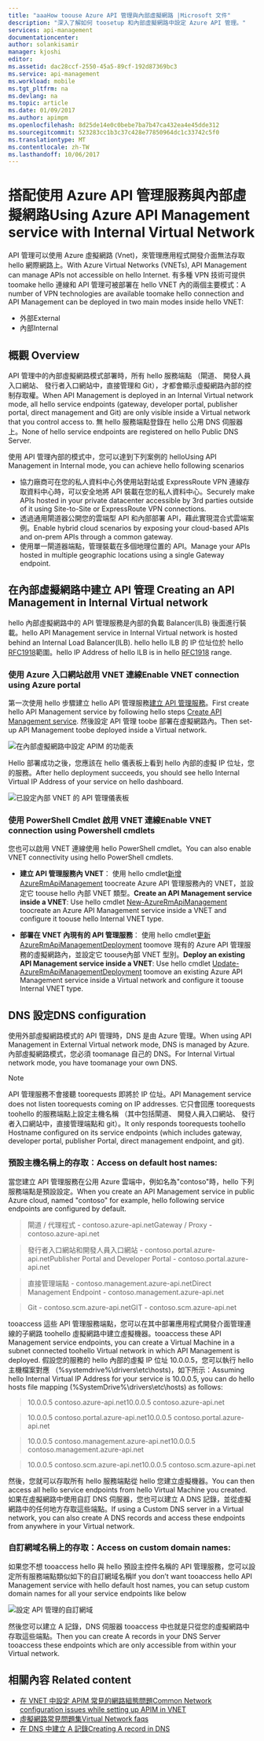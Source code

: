 ```yaml
---
title: "aaaHow toouse Azure API 管理與內部虛擬網路 |Microsoft 文件"
description: "深入了解如何 toosetup 和內部虛擬網路中設定 Azure API 管理。"
services: api-management
documentationcenter: 
author: solankisamir
manager: kjoshi
editor: 
ms.assetid: dac28ccf-2550-45a5-89cf-192d87369bc3
ms.service: api-management
ms.workload: mobile
ms.tgt_pltfrm: na
ms.devlang: na
ms.topic: article
ms.date: 01/09/2017
ms.author: apimpm
ms.openlocfilehash: 8d25de14e0c0bebe7ba7b47ca432ea4e45dde312
ms.sourcegitcommit: 523283cc1b3c37c428e77850964dc1c33742c5f0
ms.translationtype: MT
ms.contentlocale: zh-TW
ms.lasthandoff: 10/06/2017
---
```

# <a name="using-azure-api-management-service-with-internal-virtual-network"></a><span data-ttu-id="5773f-103">搭配使用 Azure API 管理服務與內部虛擬網路</span><span class="sxs-lookup"><span data-stu-id="5773f-103">Using Azure API Management service with Internal Virtual Network</span></span>
<span data-ttu-id="5773f-104">API 管理可以使用 Azure 虛擬網路 (Vnet)，來管理應用程式開發介面無法存取 hello 網際網路上。</span><span class="sxs-lookup"><span data-stu-id="5773f-104">With Azure Virtual Networks (VNETs), API Management can manage APIs not accessible on hello Internet.</span></span> <span data-ttu-id="5773f-105">有多種 VPN 技術可提供 toomake hello 連線和 API 管理可被部署在 hello VNET 內的兩個主要模式：</span><span class="sxs-lookup"><span data-stu-id="5773f-105">A number of VPN technologies are available toomake hello connection and API Management can be deployed in two main modes inside hello VNET:</span></span>
* <span data-ttu-id="5773f-106">外部</span><span class="sxs-lookup"><span data-stu-id="5773f-106">External</span></span>
* <span data-ttu-id="5773f-107">內部</span><span class="sxs-lookup"><span data-stu-id="5773f-107">Internal</span></span>

## <span data-ttu-id="5773f-108"><a name="overview"> </a>概觀</span><span class="sxs-lookup"><span data-stu-id="5773f-108"><a name="overview"> </a>Overview</span></span>
<span data-ttu-id="5773f-109">API 管理中的內部虛擬網路模式部署時，所有 hello 服務端點 （閘道、 開發人員入口網站、 發行者入口網站中，直接管理和 Git），才都會顯示虛擬網路內部的控制存取權。</span><span class="sxs-lookup"><span data-stu-id="5773f-109">When API Management is deployed in an Internal Virtual network mode, all hello service endpoints (gateway, developer portal, publisher portal, direct management and Git) are only visible inside a Virtual network that you control access to.</span></span> <span data-ttu-id="5773f-110">無 hello 服務端點登錄在 hello 公用 DNS 伺服器上。</span><span class="sxs-lookup"><span data-stu-id="5773f-110">None of hello service endpoints are registered on hello Public DNS Server.</span></span>

<span data-ttu-id="5773f-111">使用 API 管理內部的模式中，您可以達到下列案例的 hello</span><span class="sxs-lookup"><span data-stu-id="5773f-111">Using API Management in Internal mode, you can achieve hello following scenarios</span></span>
* <span data-ttu-id="5773f-112">協力廠商可在您的私人資料中心外使用站對站或 ExpressRoute VPN 連線存取資料中心時，可以安全地將 API 裝載在您的私人資料中心。</span><span class="sxs-lookup"><span data-stu-id="5773f-112">Securely make APIs hosted in your private datacenter accessible by 3rd parties outside of it using Site-to-Site or ExpressRoute VPN connections.</span></span>
* <span data-ttu-id="5773f-113">透過通用閘道器公開您的雲端型 API 和內部部署 API，藉此實現混合式雲端案例。</span><span class="sxs-lookup"><span data-stu-id="5773f-113">Enable hybrid cloud scenarios by exposing your cloud-based APIs and on-prem APIs through a common gateway.</span></span>
* <span data-ttu-id="5773f-114">使用單一閘道器端點，管理裝載在多個地理位置的 API。</span><span class="sxs-lookup"><span data-stu-id="5773f-114">Manage your APIs hosted in multiple geographic locations using a single Gateway endpoint.</span></span> 

## <span data-ttu-id="5773f-115"><a name="enable-vpn"> </a>在內部虛擬網路中建立 API 管理</span><span class="sxs-lookup"><span data-stu-id="5773f-115"><a name="enable-vpn"> </a>Creating an API Management in Internal Virtual network</span></span>
<span data-ttu-id="5773f-116">hello 內部虛擬網路中的 API 管理服務是內部的負載 Balancer(ILB) 後面進行裝載。</span><span class="sxs-lookup"><span data-stu-id="5773f-116">hello API Management service in Internal Virtual network is hosted behind an Internal Load Balancer(ILB).</span></span> <span data-ttu-id="5773f-117">hello hello ILB 的 IP 位址位於 hello [RFC1918](http://www.faqs.org/rfcs/rfc1918.html)範圍。</span><span class="sxs-lookup"><span data-stu-id="5773f-117">hello IP Address of hello ILB is in hello [RFC1918](http://www.faqs.org/rfcs/rfc1918.html) range.</span></span>  

### <a name="enable-vnet-connection-using-azure-portal"></a><span data-ttu-id="5773f-118">使用 Azure 入口網站啟用 VNET 連線</span><span class="sxs-lookup"><span data-stu-id="5773f-118">Enable VNET connection using Azure portal</span></span>
<span data-ttu-id="5773f-119">第一次使用 hello 步驟建立 hello API 管理服務[建立 API 管理服務][Create API Management service]。</span><span class="sxs-lookup"><span data-stu-id="5773f-119">First create hello API Management service by following hello steps [Create API Management service][Create API Management service].</span></span> <span data-ttu-id="5773f-120">然後設定 API 管理 toobe 部署在虛擬網路內。</span><span class="sxs-lookup"><span data-stu-id="5773f-120">Then set-up API Management toobe deployed inside a Virtual network.</span></span>

![在內部虛擬網路中設定 APIM 的功能表][api-management-using-internal-vnet-menu]

<span data-ttu-id="5773f-122">Hello 部署成功之後，您應該在 hello 儀表板上看到 hello 內部的虛擬 IP 位址，您的服務。</span><span class="sxs-lookup"><span data-stu-id="5773f-122">After hello deployment succeeds, you should see hello Internal Virtual IP Address of your service on hello dashboard.</span></span>

![已設定內部 VNET 的 API 管理儀表板][api-management-internal-vnet-dashboard]

### <a name="enable-vnet-connection-using-powershell-cmdlets"></a><span data-ttu-id="5773f-124">使用 PowerShell Cmdlet 啟用 VNET 連線</span><span class="sxs-lookup"><span data-stu-id="5773f-124">Enable VNET connection using Powershell cmdlets</span></span>
<span data-ttu-id="5773f-125">您也可以啟用 VNET 連線使用 hello PowerShell cmdlet。</span><span class="sxs-lookup"><span data-stu-id="5773f-125">You can also enable VNET connectivity using hello PowerShell cmdlets.</span></span>

* <span data-ttu-id="5773f-126">**建立 API 管理服務內 VNET**： 使用 hello cmdlet[新增 AzureRmApiManagement](/powershell/module/azurerm.apimanagement/new-azurermapimanagement) toocreate Azure API 管理服務內的 VNET，並設定它 toouse hello 內部 VNET 類型。</span><span class="sxs-lookup"><span data-stu-id="5773f-126">**Create an API Management service inside a VNET**: Use hello cmdlet [New-AzureRmApiManagement](/powershell/module/azurerm.apimanagement/new-azurermapimanagement) toocreate an Azure API Management service inside a VNET and configure it toouse hello Internal VNET type.</span></span>

* <span data-ttu-id="5773f-127">**部署在 VNET 內現有的 API 管理服務**： 使用 hello cmdlet[更新 AzureRmApiManagementDeployment](/powershell/module/azurerm.apimanagement/update-azurermapimanagementdeployment) toomove 現有的 Azure API 管理服務的虛擬網路內，並設定它 toouse內部 VNET 型別。</span><span class="sxs-lookup"><span data-stu-id="5773f-127">**Deploy an existing API Management service inside a VNET**: Use hello cmdlet [Update-AzureRmApiManagementDeployment](/powershell/module/azurerm.apimanagement/update-azurermapimanagementdeployment) toomove an existing Azure API Management service inside a Virtual network and configure it toouse Internal VNET type.</span></span>

## <span data-ttu-id="5773f-128"><a name="apim-dns-configuration"></a> DNS 設定</span><span class="sxs-lookup"><span data-stu-id="5773f-128"><a name="apim-dns-configuration"></a>DNS configuration</span></span>
<span data-ttu-id="5773f-129">使用外部虛擬網路模式的 API 管理時，DNS 是由 Azure 管理。</span><span class="sxs-lookup"><span data-stu-id="5773f-129">When using API Management in External Virtual network mode, DNS is managed by Azure.</span></span> <span data-ttu-id="5773f-130">內部虛擬網路模式，您必須 toomanage 自己的 DNS。</span><span class="sxs-lookup"><span data-stu-id="5773f-130">For Internal Virtual network mode, you have toomanage your own DNS.</span></span>

> [!NOTE]
> <span data-ttu-id="5773f-131">API 管理服務不會接聽 toorequests 即將於 IP 位址。</span><span class="sxs-lookup"><span data-stu-id="5773f-131">API Management service does not listen toorequests coming on IP addresses.</span></span> <span data-ttu-id="5773f-132">它只會回應 toorequests toohello 的服務端點上設定主機名稱 （其中包括閘道、 開發人員入口網站、 發行者入口網站中，直接管理端點和 git）。</span><span class="sxs-lookup"><span data-stu-id="5773f-132">It only responds toorequests toohello Hostname configured on its service endpoints (which includes gateway, developer portal, publisher Portal, direct management endpoint, and git).</span></span>

### <a name="access-on-default-host-names"></a><span data-ttu-id="5773f-133">預設主機名稱上的存取︰</span><span class="sxs-lookup"><span data-stu-id="5773f-133">Access on default host names:</span></span>
<span data-ttu-id="5773f-134">當您建立 API 管理服務在公用 Azure 雲端中，例如名為"contoso"時，hello 下列服務端點是預設設定。</span><span class="sxs-lookup"><span data-stu-id="5773f-134">When you create an API Management service in public Azure cloud, named "contoso" for example, hello following service endpoints are configured by default.</span></span>

>   <span data-ttu-id="5773f-135">閘道 / 代理程式 - contoso.azure-api.net</span><span class="sxs-lookup"><span data-stu-id="5773f-135">Gateway / Proxy - contoso.azure-api.net</span></span>

> <span data-ttu-id="5773f-136">發行者入口網站和開發人員入口網站 - contoso.portal.azure-api.net</span><span class="sxs-lookup"><span data-stu-id="5773f-136">Publisher Portal and Developer Portal - contoso.portal.azure-api.net</span></span>

> <span data-ttu-id="5773f-137">直接管理端點 - contoso.management.azure-api.net</span><span class="sxs-lookup"><span data-stu-id="5773f-137">Direct Management Endpoint - contoso.management.azure-api.net</span></span>

>   <span data-ttu-id="5773f-138">Git - contoso.scm.azure-api.net</span><span class="sxs-lookup"><span data-stu-id="5773f-138">GIT - contoso.scm.azure-api.net</span></span>

<span data-ttu-id="5773f-139">tooaccess 這些 API 管理服務端點，您可以在其中部署應用程式開發介面管理連線的子網路 toohello 虛擬網路中建立虛擬機器。</span><span class="sxs-lookup"><span data-stu-id="5773f-139">tooaccess these API Management service endpoints, you can create a Virtual Machine in a subnet connected toohello Virtual network in which API Management is deployed.</span></span> <span data-ttu-id="5773f-140">假設您的服務的 hello 內部的虛擬 IP 位址 10.0.0.5，您可以執行 hello 主機檔案對應 （%systemdrive%\drivers\etc\hosts)，如下所示：</span><span class="sxs-lookup"><span data-stu-id="5773f-140">Assuming hello Internal Virtual IP Address for your service is 10.0.0.5, you can do hello hosts file mapping (%SystemDrive%\drivers\etc\hosts) as follows:</span></span>

> <span data-ttu-id="5773f-141">10.0.0.5    contoso.azure-api.net</span><span class="sxs-lookup"><span data-stu-id="5773f-141">10.0.0.5    contoso.azure-api.net</span></span>

> <span data-ttu-id="5773f-142">10.0.0.5    contoso.portal.azure-api.net</span><span class="sxs-lookup"><span data-stu-id="5773f-142">10.0.0.5    contoso.portal.azure-api.net</span></span>

> <span data-ttu-id="5773f-143">10.0.0.5    contoso.management.azure-api.net</span><span class="sxs-lookup"><span data-stu-id="5773f-143">10.0.0.5    contoso.management.azure-api.net</span></span>

> <span data-ttu-id="5773f-144">10.0.0.5    contoso.scm.azure-api.net</span><span class="sxs-lookup"><span data-stu-id="5773f-144">10.0.0.5    contoso.scm.azure-api.net</span></span>

<span data-ttu-id="5773f-145">然後，您就可以存取所有 hello 服務端點從 hello 您建立虛擬機器。</span><span class="sxs-lookup"><span data-stu-id="5773f-145">You can then access all hello service endpoints from hello Virtual Machine you created.</span></span> <span data-ttu-id="5773f-146">如果在虛擬網路中使用自訂 DNS 伺服器，您也可以建立 A DNS 記錄，並從虛擬網路中的任何地方存取這些端點。</span><span class="sxs-lookup"><span data-stu-id="5773f-146">If using a Custom DNS server in a Virtual network, you can also create A DNS records and access these endpoints from anywhere in your Virtual network.</span></span> 

### <a name="access-on-custom-domain-names"></a><span data-ttu-id="5773f-147">自訂網域名稱上的存取：</span><span class="sxs-lookup"><span data-stu-id="5773f-147">Access on custom domain names:</span></span>
<span data-ttu-id="5773f-148">如果您不想 tooaccess hello 與 hello 預設主控件名稱的 API 管理服務，您可以設定所有服務端點類似如下的自訂網域名稱</span><span class="sxs-lookup"><span data-stu-id="5773f-148">If you don’t want tooaccess hello API Management service with hello default host names, you can setup custom domain names for all your service endpoints like below</span></span>

![設定 API 管理的自訂網域][api-management-custom-domain-name]

<span data-ttu-id="5773f-150">然後您可以建立 A 記錄，DNS 伺服器 tooaccess 中也就是只從您的虛擬網路中存取這些端點。</span><span class="sxs-lookup"><span data-stu-id="5773f-150">Then you can create A records in your DNS Server tooaccess these endpoints which are only accessible from within your Virtual network.</span></span>

## <span data-ttu-id="5773f-151"><a name="related-content"> </a>相關內容</span><span class="sxs-lookup"><span data-stu-id="5773f-151"><a name="related-content"> </a>Related content</span></span>
* <span data-ttu-id="5773f-152">[在 VNET 中設定 APIM 常見的網路組態問題][Common Network Configuration Issues]</span><span class="sxs-lookup"><span data-stu-id="5773f-152">[Common Network configuration issues while setting up APIM in VNET][Common Network Configuration Issues]</span></span>
* [<span data-ttu-id="5773f-153">虛擬網路常見問題集</span><span class="sxs-lookup"><span data-stu-id="5773f-153">Virtual Network faqs</span></span>](../virtual-network/virtual-networks-faq.md)
* [<span data-ttu-id="5773f-154">在 DNS 中建立 A 記錄</span><span class="sxs-lookup"><span data-stu-id="5773f-154">Creating A record in DNS</span></span>](https://msdn.microsoft.com/en-us/library/bb727018.aspx)

[api-management-using-internal-vnet-menu]: ./media/api-management-using-with-internal-vnet/api-management-internal-vnet-menu.png
[api-management-internal-vnet-dashboard]: ./media/api-management-using-with-internal-vnet/api-management-internal-vnet-dashboard.png
[api-management-custom-domain-name]: ./media/api-management-using-with-internal-vnet/api-management-custom-domain-name.png

[Create API Management service]: api-management-get-started.md#create-service-instance
[Common Network Configuration Issues]: api-management-using-with-vnet.md#network-configuration-issues
